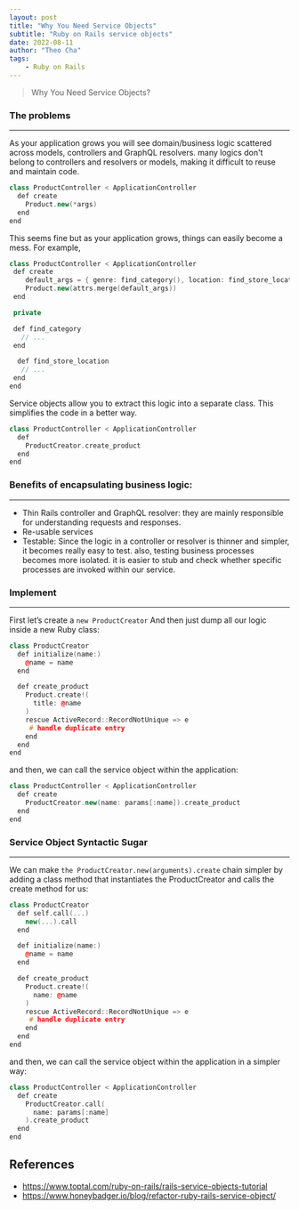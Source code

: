```yaml
---
layout: post
title: "Why You Need Service Objects"
subtitle: "Ruby on Rails service objects"
date: 2022-08-11
author: "Theo Cha"
tags:
    - Ruby on Rails
---
```



> Why You Need Service Objects?

### The problems
----------------------------------------
As your application grows you will see domain/business logic scattered across models, controllers and GraphQL resolvers. many logics don't belong to controllers and resolvers or models, making it difficult to reuse and maintain code.

```cpp
class ProductController < ApplicationController
  def create
    Product.new(*args)
  end
end
```
This seems fine but as your application grows, things can easily become a mess. For example,

```cpp
class ProductController < ApplicationController
 def create
    default_args = { genre: find_category(), location: find_store_location() }
    Product.new(attrs.merge(default_args))
 end

 private

 def find_category
   // ...
 end

  def find_store_location
   // ...
 end
end
```

Service objects allow you to extract this logic into a separate class. This simplifies the code in a better way.

```cpp
class ProductController < ApplicationController
  def
    ProductCreator.create_product
  end
end

```

### Benefits of encapsulating business logic:
----------------------------------------

- Thin Rails controller and GraphQL resolver: they are mainly responsible for understanding requests and responses.
- Re-usable services
- Testable: Since the logic in a controller or resolver is thinner and simpler, it becomes really easy to test. also, testing business processes becomes more isolated. it is easier to stub and check whether specific processes are invoked within our service.


### Implement
----------------------------------------

First let’s create a `new ProductCreator` And then just dump all our logic inside a new Ruby class:

```cpp
class ProductCreator
  def initialize(name:)
    @name = name
  end

  def create_product
    Product.create!(
      title: @name
    )
    rescue ActiveRecord::RecordNotUnique => e
     # handle duplicate entry
    end
  end
end

```

and then, we can call the service object within the application:

```cpp
class ProductController < ApplicationController
  def create
    ProductCreator.new(name: params[:name]).create_product
  end
end
```

### Service Object Syntactic Sugar
----------------------------------------

We can make `the ProductCreator.new(arguments).create` chain simpler by adding a class method that instantiates the ProductCreator and calls the create method for us:

```cpp
class ProductCreator
  def self.call(...)
    new(...).call
  end

  def initialize(name:)
    @name = name
  end

  def create_product
    Product.create!(
      name: @name
    )
    rescue ActiveRecord::RecordNotUnique => e
     # handle duplicate entry
    end
  end
end
```

and then, we can call the service object within the application in a simpler way:

```cpp
class ProductController < ApplicationController
  def create
    ProductCreator.call(
      name: params[:name]
    ).create_product
  end
end
```

References
----------

- <https://www.toptal.com/ruby-on-rails/rails-service-objects-tutorial>
- <https://www.honeybadger.io/blog/refactor-ruby-rails-service-object/>









